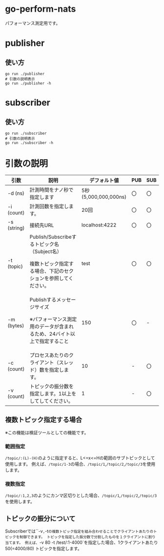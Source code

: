 # go-perform-nats
パフォーマンス測定用です。

# publisher
## 使い方
```
go run ./publisher 
# 引数の説明表示
go run ./publisher -h
```

# subscriber
## 使い方
```
go run ./subscriber
# 引数の説明表示
go run ./subscriber -h
```

# 引数の説明
| 引数 | 説明 | デフォルト値| PUB | SUB |
|------|------|------|------|------|
| -d (ns)| 計測時間をナノ秒で指定します | 5秒(5,000,000,000ns)| 〇 | 〇 |
| -i (count)| 計測回数を指定します。 | 20回 | 〇 | 〇 |
| -s (string)| 接続先URL | localhost:4222 | 〇 | 〇 |
| -t (topic)| Publish/Subscribeするトピック名（Subject名）<p>複数トピック指定する場合、下記のセクションを参照してください。</p> | test | 〇 | 〇 |
| -m (bytes)| Publishするメッセージサイズ<p>※パフォーマンス測定用のデータが含まれるため、24バイト以上で指定すること</p> | 150 | 〇 | - |
| -c (count)| プロセスあたりのクライアント（スレッド）数を指定します。 | 10 | - | 〇 |
| -v (count)| トピックの振分数を指定します。1以上をしてしてください。 | 1 | - | 〇 |

## 複数トピック指定する場合
※この機能は検証ツールとしての機能です。
### 範囲指定
`/topic/:(L)-(H)`のように指定すると、L<=x<=Hの範囲のサブトピックとして使用します。
例えば、`/topic/1-3`の場合、`/topic/1`,`/topic/2`,`/topic/3`を使用します。

### 複数指定
`/topic/:1,2,3`のようにカンマ区切りとした場合、`/topic/1`,`/topic/2`,`/topic/3`を使用します。

## トピックの振分について
Subscriberでは``-v`,`-t`の複数トピック指定を組み合わせることでクライアントあたりのトピックを制御できます。
トピックを指定した振分数で分割したものを１クライアントに割り当てます。
例えば、`-v 80 -t /test/:1-4000`を指定した場合、1クライアントあたり50(=4000/80) トピックを指定します。

